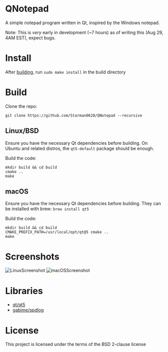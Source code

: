 # QNotepad
A simple notepad program written in Qt, inspired by the Windows notepad.

Note: This is *very* early in development (~7 hours) as of writing this (Aug 29, 4AM EST), expect bugs.
  
# Install

After [building](https://github.com/Starman0620/QNotepad#build), run `sudo make install` in the build directory

# Build
Clone the repo:

```
git clone https://github.com/Starman0620/QNotepad --recursive
```

## Linux/BSD
Ensure you have the necessary Qt dependencies before building. On Ubuntu and related distros, the `qt5-default` package should be enough.

Build the code:

```
mkdir build && cd build
cmake ..
make
```

## macOS
Ensure you have the necessary Qt dependencies before building. They can be installed with brew: `brew install qt5`

Build the code:

```
mkdir build && cd build
CMAKE_PREFIX_PATH=/usr/local/opt/qt@5 cmake ..
make
```

# Screenshots
![LinuxScreenshot](https://raw.githubusercontent.com/Starman0620/QNotepad/master/screenshot.png  "Linux Screenshot")
![macOSScreenshot](https://raw.githubusercontent.com/Starman0620/QNotepad/master/macos-screenshot.png  "macOS Screenshot")


# Libraries
* [qt/qt5](https://github.com/qt/qt5)
* [gabime/spdlog](https://github.com/gabime/spdlog)

# License
This project is licensed under the terms of the BSD 2-clause license